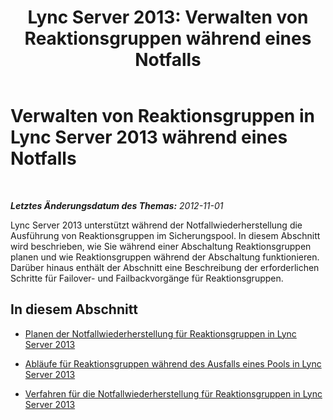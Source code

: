 ﻿---
title: 'Lync Server 2013: Verwalten von Reaktionsgruppen während eines Notfalls'
TOCTitle: Verwalten von Reaktionsgruppen während eines Notfalls
ms:assetid: 9f14e677-7be8-4f08-88ba-444ec2148ce8
ms:mtpsurl: https://technet.microsoft.com/de-de/library/JJ688154(v=OCS.15)
ms:contentKeyID: 49890866
ms.date: 05/19/2016
mtps_version: v=OCS.15
ms.translationtype: HT
---

# Verwalten von Reaktionsgruppen in Lync Server 2013 während eines Notfalls

 

_**Letztes Änderungsdatum des Themas:** 2012-11-01_

Lync Server 2013 unterstützt während der Notfallwiederherstellung die Ausführung von Reaktionsgruppen im Sicherungspool. In diesem Abschnitt wird beschrieben, wie Sie während einer Abschaltung Reaktionsgruppen planen und wie Reaktionsgruppen während der Abschaltung funktionieren. Darüber hinaus enthält der Abschnitt eine Beschreibung der erforderlichen Schritte für Failover- und Failbackvorgänge für Reaktionsgruppen.

## In diesem Abschnitt

  - [Planen der Notfallwiederherstellung für Reaktionsgruppen in Lync Server 2013](lync-server-2013-planning-for-response-group-disaster-recovery.md)

  - [Abläufe für Reaktionsgruppen während des Ausfalls eines Pools in Lync Server 2013](lync-server-2013-response-group-experience-during-pool-failure.md)

  - [Verfahren für die Notfallwiederherstellung für Reaktionsgruppen in Lync Server 2013](lync-server-2013-response-group-disaster-recovery-procedures.md)

